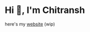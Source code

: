 <h1 align="left">Hi 👋, I'm Chitransh</h1>
here's my <a href="https://chitransh9.vercel.app">website</a> (wip)
